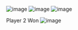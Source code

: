 ![image](https://github.com/user-attachments/assets/70841086-27b7-43ce-b54c-46a8f091ee6d)
![image](https://github.com/user-attachments/assets/f915bd8c-895a-4b8a-b496-4109e1c16f2e)
![image](https://github.com/user-attachments/assets/8095e9d0-a8e8-431c-a0f8-e6cd8cf47c7e)

Player 2 Won 
![image](https://github.com/user-attachments/assets/66caead1-4cdd-4490-93fd-720e72a46192)
